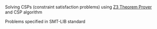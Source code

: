 Solving CSPs (constraint satisfaction problems) using [Z3 Theorem Prover](https://github.com/Z3Prover/z3) and CSP algorithm

Problems specified in SMT-LIB standard
